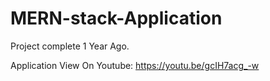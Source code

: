 # MERN-stack-Application
Project complete 1 Year Ago.


Application View On Youtube: https://youtu.be/gcIH7acg_-w
